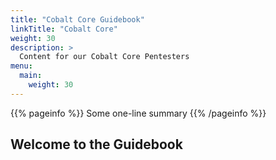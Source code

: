 ```yaml
---
title: "Cobalt Core Guidebook"
linkTitle: "Cobalt Core"
weight: 30
description: >
  Content for our Cobalt Core Pentesters
menu:
  main:
    weight: 30
---
```


{{% pageinfo %}}
Some one-line summary
{{% /pageinfo %}}

## Welcome to the Guidebook

<!-- Add more content if desired -->
